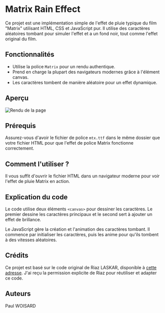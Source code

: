 # Matrix Rain Effect

Ce projet est une implémentation simple de l'effet de pluie typique du film "Matrix" utilisant HTML, CSS et JavaScript pur. Il utilise des caractères aléatoires tombant pour simuler l'effet et a un fond noir, tout comme l'effet original du film.

## Fonctionnalités

- Utilise la police `Matrix` pour un rendu authentique.
- Prend en charge la plupart des navigateurs modernes grâce à l'élément canvas.
- Les caractères tombent de manière aléatoire pour un effet dynamique.

## Aperçu

![Rendu de la page](./myMatrix-complet.GIF)


## Prérequis

Assurez-vous d'avoir le fichier de police `mtx.ttf` dans le même dossier que votre fichier HTML pour que l'effet de police Matrix fonctionne correctement.

## Comment l'utiliser ?

Il vous suffit d'ouvrir le fichier HTML dans un navigateur moderne pour voir l'effet de pluie Matrix en action.

## Explication du code

Le code utilise deux éléments `<canvas>` pour dessiner les caractères. Le premier dessine les caractères principaux et le second sert à ajouter un effet de brillance.

Le JavaScript gère la création et l'animation des caractères tombant. Il commence par initialiser les caractères, puis les anime pour qu'ils tombent à des vitesses aléatoires.


## Crédits  
  
Ce projet est basé sur le code original de Riaz LASKAR, disponible à [cette adresse](https://codepen.io/riazxrazor/pen/Gjomdp). J'ai reçu la permission explicite de Riaz pour réutiliser et adapter ce code.


## Auteurs
   
Paul WOISARD  
  